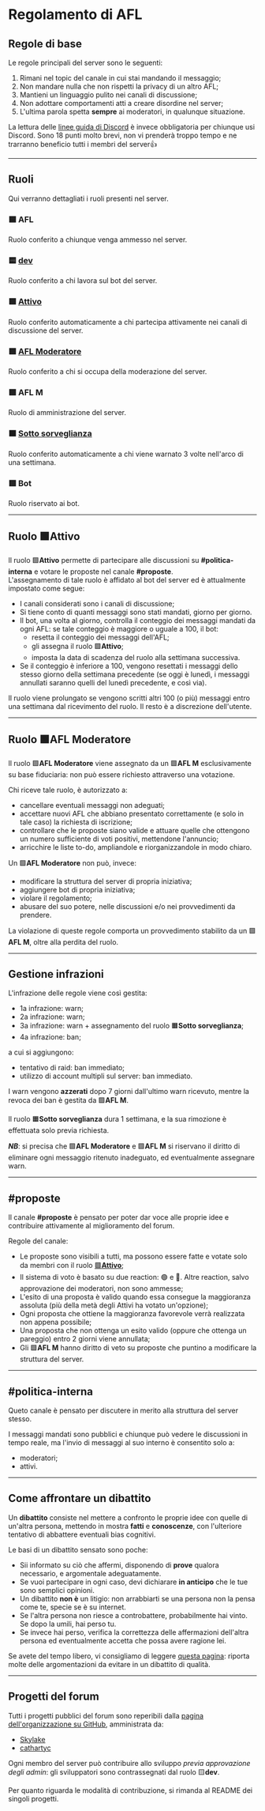# Regolamento di AFL

## Regole di base
Le regole principali del server sono le seguenti:
1. Rimani nel topic del canale in cui stai mandando il messaggio;
2. Non mandare nulla che non rispetti la privacy di un altro AFL;
3. Mantieni un linguaggio pulito nei canali di discussione;
4. Non adottare comportamenti atti a creare disordine nel server;
5. L'ultima parola spetta **sempre** ai moderatori, in qualunque situazione.

La lettura delle [linee guida di Discord](https://discordapp.com/guidelines) è invece obbligatoria per chiunque usi Discord. Sono 18 punti molto brevi, non vi prenderà troppo tempo e ne trarranno beneficio tutti i membri del server👍
***
## Ruoli
Qui verranno dettagliati i ruoli presenti nel server.

### 🟦 AFL
Ruolo conferito a chiunque venga ammesso nel server.
### 🟨 [dev](https://github.com/AFLdiscord/AFL-Rules/blob/main/regole.md#progetti-del-forum)
Ruolo conferito a chi lavora sul bot del server.
### 🟩 [Attivo](https://github.com/AFLdiscord/AFL-Rules/blob/main/regole.md#ruolo-attivo)
Ruolo conferito automaticamente a chi partecipa attivamente nei canali di discussione del server.
### 🟩 [AFL Moderatore](https://github.com/AFLdiscord/AFL-Rules/blob/main/regole.md#ruolo-afl-moderatore)
Ruolo conferito a chi si occupa della moderazione del server.
### 🟩 AFL M
Ruolo di amministrazione del server.
### 🟧 [Sotto sorveglianza](https://github.com/AFLdiscord/AFL-Rules/blob/main/regole.md#gestione-infrazioni)
Ruolo conferito automaticamente a chi viene warnato 3 volte nell'arco di una settimana.
### 🟥 Bot
Ruolo riservato ai bot.
***
## Ruolo 🟩**Attivo**
Il ruolo 🟩**Attivo** permette di partecipare alle discussioni su **#politica-interna** e votare le proposte nel canale **#proposte**.<br>L'assegnamento di tale ruolo è affidato al bot del server ed è attualmente impostato come segue:
- I canali considerati sono i canali di discussione;
- Si tiene conto di quanti messaggi sono stati mandati, giorno per giorno.
- Il bot, una volta al giorno, controlla il conteggio dei messaggi mandati da ogni AFL: se tale conteggio è maggiore o uguale a 100, il bot:
  - resetta il conteggio dei messaggi dell'AFL;
  - gli assegna il ruolo 🟩**Attivo**;
  - imposta la data di scadenza del ruolo alla settimana successiva.
- Se il conteggio è inferiore a 100, vengono resettati i messaggi dello stesso giorno della settimana precedente (se oggi è lunedì, i messaggi annullati saranno quelli del lunedì precedente, e così via).

Il ruolo viene prolungato se vengono scritti altri 100 (o più) messaggi entro una settimana dal ricevimento del ruolo.
Il resto è a discrezione dell'utente.
***
## Ruolo 🟩**AFL Moderatore**
Il ruolo 🟩**AFL Moderatore** viene assegnato da un 🟩**AFL M** esclusivamente su base fiduciaria: non può essere richiesto attraverso una votazione.

Chi riceve tale ruolo, è autorizzato a:
- cancellare eventuali messaggi non adeguati;
- accettare nuovi AFL che abbiano presentato correttamente (e solo in tale caso) la richiesta di iscrizione;
- controllare che le proposte siano valide e attuare quelle che ottengono un numero sufficiente di voti positivi, mettendone l'annuncio;
- arricchire le liste to-do, ampliandole e riorganizzandole in modo chiaro.

Un 🟩**AFL Moderatore** non può, invece:
- modificare la struttura del server di propria iniziativa;
- aggiungere bot di propria iniziativa;
- violare il regolamento;
- abusare del suo potere, nelle discussioni e/o nei provvedimenti da prendere.

La violazione di queste regole comporta un provvedimento stabilito da un 🟩**AFL M**, oltre alla perdita del ruolo.
***
## Gestione infrazioni
L'infrazione delle regole viene così gestita:
- 1a infrazione: warn;
- 2a infrazione: warn;
- 3a infrazione: warn + assegnamento del ruolo 🟧**Sotto sorveglianza**;
- 4a infrazione: ban;

a cui si aggiungono:
- tentativo di raid: ban immediato;
- utilizzo di account multipli sul server: ban immediato.

I warn vengono **azzerati** dopo 7 giorni dall'ultimo warn ricevuto, mentre la revoca dei ban è gestita da 🟩**AFL M**.

Il ruolo 🟧**Sotto sorveglianza** dura 1 settimana, e la sua rimozione è effettuata solo previa richiesta.

***NB***: si precisa che 🟩**AFL Moderatore** e 🟩**AFL M** si riservano il diritto di eliminare ogni messaggio ritenuto inadeguato, ed eventualmente assegnare warn.
***
## #proposte
Il canale **#proposte** è pensato per poter dar voce alle proprie idee e contribuire attivamente al miglioramento del forum.

Regole del canale:

- Le proposte sono visibili a tutti, ma possono essere fatte e votate solo da membri con il ruolo [🟩**Attivo**](https://github.com/AFLdiscord/AFL-Rules/blob/main/regole.md#ruolo-attivo);
- Il sistema di voto è basato su due reaction: 🟢 e 🔴. Altre reaction, salvo approvazione dei moderatori, non sono ammesse;
- L'esito di una proposta è valido quando essa consegue la maggioranza assoluta (più della metà degli Attivi ha votato un'opzione);
- Ogni proposta che ottiene la maggioranza favorevole verrà realizzata non appena possibile;
- Una proposta che non ottenga un esito valido (oppure che ottenga un pareggio) entro 2 giorni viene annullata;
- Gli 🟩**AFL M** hanno diritto di veto su proposte che puntino a modificare la struttura del server.
***
## #politica-interna
Queto canale è pensato per discutere in merito alla struttura del server stesso.

I messaggi mandati sono pubblici e chiunque può vedere le discussioni in tempo reale, ma l'invio di messaggi al suo interno è consentito solo a:
- moderatori;
- attivi.
***
## Come affrontare un dibattito
Un **dibattito** consiste nel mettere a confronto le proprie idee con quelle di un'altra persona, mettendo in mostra **fatti** e **conoscenze**, con l'ulteriore tentativo di abbattere eventuali bias cognitivi.

Le basi di un dibattito sensato sono poche:
- Sii informato su ciò che affermi, disponendo di **prove** qualora necessario, e argomentale adeguatamente.
- Se vuoi partecipare in ogni caso, devi dichiarare **in anticipo** che le tue sono semplici opinioni.
- Un dibattito **non è** un litigio: non arrabbiarti se una persona non la pensa come te, specie se è su internet.
- Se l'altra persona non riesce a controbattere, probabilmente hai vinto. Se dopo la umili, hai perso tu.
- Se invece hai perso, verifica la correttezza delle affermazioni dell'altra persona ed eventualmente accetta che possa avere ragione lei.

Se avete del tempo libero, vi consigliamo di leggere [questa pagina](https://it.wikipedia.org/wiki/Fallacia): riporta molte delle argomentazioni da evitare in un dibattito di qualità.
***
## Progetti del forum
Tutti i progetti pubblici del forum sono reperibili dalla [pagina dell'organizzazione su GitHub](https://github.com/AFLdiscord), amministrata da:
- [Skylake](https://github.com/Skylake-dev)
- [cathartyc](https://github.com/cathartyc)

Ogni membro del server può contribuire allo sviluppo *previa approvazione degli admin*: gli sviluppatori sono contrassegnati dal ruolo 🟨**dev**.

Per quanto riguarda le modalità di contribuzione, si rimanda al README dei singoli progetti.